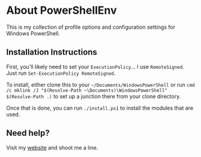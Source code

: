 # About PowerShellEnv

This is my collection of profile options and configuration settings for Windows PowerShell.

## Installation Instructions

First, you'll likely need to set your `ExecutionPolicy`... I use `RemoteSigned`. Just run `Set-ExecutionPolicy RemoteSigned`.

To install, either clone this to your `~/Documents/WindowsPowerShell` or run `cmd /c mklink /J "$(Resolve-Path ~\Documents)\WindowsPowerShell" $(Resolve-Path .)` to set up a junction there from your clone directory.

Once that is done, you can run `./install.ps1` to install the modules that are used.

## Need help?

Visit my [website](http://mohundro.com/blog) and shoot me a line.
